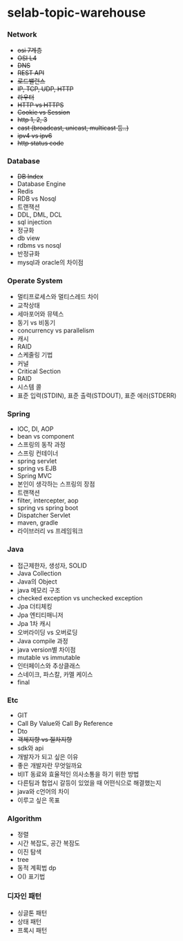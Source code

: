 # selab-topic-warehouse

### Network
- ~~osi 7계층~~
- ~~OSI L4~~
- ~~DNS~~
- ~~REST API~~
- ~~로드밸런스~~
- ~~IP, TCP, UDP, HTTP~~
- ~~라우터~~
- ~~HTTP vs HTTPS~~
- ~~Cookie vs Session~~
- ~~http 1, 2, 3~~
- ~~cast (broadcast, unicast, multicast 등..)~~
- ~~ipv4 vs ipv6~~
- ~~http status code~~

### Database
- ~~DB Index~~
- Database Engine
- Redis
- RDB vs Nosql
- 트랜잭션
- DDL, DML, DCL
- sql injection
- 정규화
- db view
- rdbms vs nosql
- 반정규화
- mysql과 oracle의 차이점

### Operate System
- 멀티프로세스와 멀티스레드 차이
- 교착상태
- 세마포어와 뮤텍스
- 동기 vs 비동기
- concurrency vs parallelism
- 캐시
- RAID
- 스케줄링 기법
- 커널
- Critical Section
- RAID
- 시스템 콜
- 표준 입력(STDIN), 표준 출력(STDOUT), 표준 에러(STDERR)

### Spring
- IOC, DI, AOP
- bean vs component
- 스프링의 동작 과정
- 스프링 컨테이너
- spring servlet
- spring vs EJB
- Spring MVC
- 본인이 생각하는 스프링의 장점
- 트랜잭션
- filter, intercepter, aop
- spring vs spring boot
- Dispatcher Servlet
- maven, gradle
- 라이브러리 vs 프레임워크

### Java
- 접근제한자, 생성자, SOLID
- Java Collection
- Java의 Object
- java 메모리 구조
- checked exception vs unchecked exception
- Jpa 더티체킹
- Jpa 엔티티매니저
- Jpa 1차 캐시
- 오버라이딩 vs 오버로딩
- Java compile 과정
- java version별 차이점
- mutable vs immutable
- 인터페이스와 추상클래스
- 스네이크, 파스칼, 카멜 케이스
- final

### Etc
- GIT
- Call By Value와 Call By Reference
- Dto
- ~~객체지향 vs 절차지향~~
- sdk와 api
- 개발자가 되고 싶은 이유
- 좋은 개발자란 무엇일까요
- 비IT 동료와 효율적인 의사소통을 하기 위한 방법
- 다른팀과 협업시 갈등이 있었을 때 어떤식으로 해결했는지
- java와 c언어의 차이
- 이루고 싶은 목표

### Algorithm
- 정렬
- 시간 복잡도, 공간 복잠도
- 이진 탐색
- tree
- 동적 계획법 dp
- O() 표기법

### 디자인 패턴
- 싱글톤 패턴
- 상태 패턴
- 프록시 패턴
